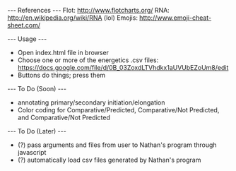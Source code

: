 --- References ---
Flot: http://www.flotcharts.org/
RNA: http://en.wikipedia.org/wiki/RNA (lol)
Emojis: http://www.emoji-cheat-sheet.com/

--- Usage ---
- Open index.html file in browser
- Choose one or more of the energetics .csv files: https://docs.google.com/file/d/0B_03ZoxdLTVhdkx1aUVUbEZoUm8/edit
- Buttons do things; press them

--- To Do (Soon) ---
- annotating primary/secondary initiation/elongation
- Color coding for Comparative/Predicted, Comparative/Not Predicted, and Comparative/Not Predicted

--- To Do (Later) ---
- (?) pass arguments and files from user to Nathan's program through javascript
- (?) automatically load csv files generated by Nathan's program
